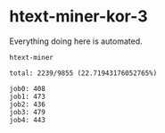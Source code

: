 # htext-miner-kor-3

Everything doing here is automated.

```
htext-miner

total: 2239/9855 (22.71943176052765%)

job0: 408
job1: 473
job2: 436
job3: 479
job4: 443
```